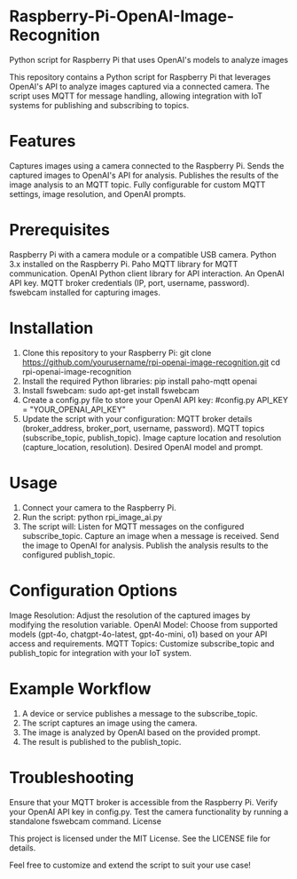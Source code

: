 # Raspberry-Pi-OpenAI-Image-Recognition
Python script for Raspberry Pi that uses OpenAI's models to analyze images

This repository contains a Python script for Raspberry Pi that leverages OpenAI's API to analyze images captured via a connected camera. The script uses MQTT for message handling, allowing integration with IoT systems for publishing and subscribing to topics.

# Features

Captures images using a camera connected to the Raspberry Pi.
Sends the captured images to OpenAI's API for analysis.
Publishes the results of the image analysis to an MQTT topic.
Fully configurable for custom MQTT settings, image resolution, and OpenAI prompts.

# Prerequisites

Raspberry Pi with a camera module or a compatible USB camera.
Python 3.x installed on the Raspberry Pi.
Paho MQTT library for MQTT communication.
OpenAI Python client library for API interaction.
An OpenAI API key.
MQTT broker credentials (IP, port, username, password).
fswebcam installed for capturing images.

# Installation

1. Clone this repository to your Raspberry Pi:
  git clone https://github.com/yourusername/rpi-openai-image-recognition.git
  cd rpi-openai-image-recognition
2. Install the required Python libraries:
  pip install paho-mqtt openai
3. Install fswebcam:
  sudo apt-get install fswebcam
4. Create a config.py file to store your OpenAI API key:
  #config.py
  API_KEY = "YOUR_OPENAI_API_KEY"
5. Update the script with your configuration:
  MQTT broker details (broker_address, broker_port, username, password).
  MQTT topics (subscribe_topic, publish_topic).
  Image capture location and resolution (capture_location, resolution).
  Desired OpenAI model and prompt.

# Usage

1. Connect your camera to the Raspberry Pi.
2. Run the script:
  python rpi_image_ai.py
3. The script will:
  Listen for MQTT messages on the configured subscribe_topic.
  Capture an image when a message is received.
  Send the image to OpenAI for analysis.
  Publish the analysis results to the configured publish_topic.

# Configuration Options

Image Resolution: Adjust the resolution of the captured images by modifying the resolution variable.
OpenAI Model: Choose from supported models (gpt-4o, chatgpt-4o-latest, gpt-4o-mini, o1) based on your API access and requirements.
MQTT Topics: Customize subscribe_topic and publish_topic for integration with your IoT system.

# Example Workflow

1. A device or service publishes a message to the subscribe_topic.
2. The script captures an image using the camera.
3. The image is analyzed by OpenAI based on the provided prompt.
4. The result is published to the publish_topic.

# Troubleshooting

Ensure that your MQTT broker is accessible from the Raspberry Pi.
Verify your OpenAI API key in config.py.
Test the camera functionality by running a standalone fswebcam command.
License

This project is licensed under the MIT License. See the LICENSE file for details.

Feel free to customize and extend the script to suit your use case!
